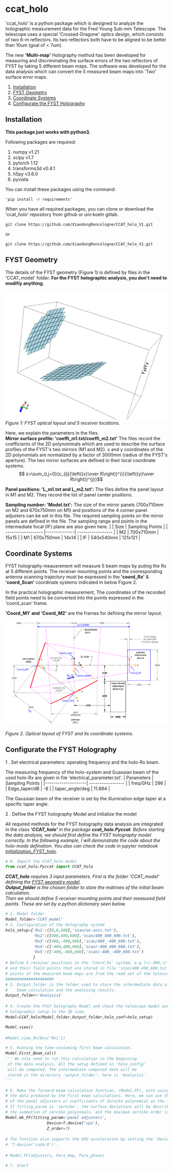 # ccat_holo

'ccat_holo' is a python package which is designed to analyze the holographic measurement data for the Fred Young Sub-mm Telescope. The telescope uses a special 'Crossed-Dragone' optics design, which consists of two 6-m reflectors. Its two reflectors both have to be aligned to be better than 10um (goal of < 7um). 

The new **'Multi-map'** Holography method has been developed for measuring and discriminating the surface errors of the two reflectors of FYST by taking 5 different beam maps. The software was developed for the data analysis which can convert the 5 measured beam maps into 'Two' surface error maps.

1. [Installation](#Installation)
2. [FYST Geometry](#FYST-Geometry)
3. [Coordinate Systems](#Coordinate-Systems)
4. [Configurate the FYST Holography](#Configurate-the-FYST-Holographic-System)

## Installation
**This package just works with python3.**

Following packages are required:
1. numpy v1.21
2. scipy v1.7
3. pytorch 1.12
4. transforms3d v0.4.1
5. h5py v3.6.0
6. pyvista

You can install these packages using the command:  
```shell
'pip install -r requirements' 
``` 
When you have all required packages, you can clone or download the 'ccat_holo' repository from github or uni-koeln gitlab.  
```shell
git clone https://github.com/XiaodongRencologne/CCAT_holo_V1.git
```
or
```shell
git clone https://github.com/XiaodongRencologne/CCAT_holo_V1.git
```

## FYST Geometry
The details of the FYST geometry (Figure 1) is defined by files in the 'CCAT_model' folder. **For the FYST holographic analysis, you don't need to modifiy anything.**

![image info](pictures/FYST_model1.png)  
*Figure 1: FYST optical layout and 5 receiver locations.*

Here, we explain the parameters in the files.  
**Mirror surface profile: 'coeffi_m1.txt/coeffi_m2.txt'**
The files record the coefficients of the 2D polynominals which are used to describe the surface profiles of the FYST's two mirrors (M1 and M2). x and y coordinates of the 2D polynomials are normalized by a factor of 3000mm (radius of the FYST's aperture). The two mirror surfaces are defined in their local coordinate systems.   
$$ z=\sum_{i,j=0}{c_{ij}{\left({x}\over R\right)}^{i}{\left({y}\over R\right)}^{j}}$$

**Panel positions: 'L_m1.txt and L_m2.txt':**
The files define the panel layout in M1 and M2. They record the list of panel center positions. 

**Sampling number: 'Model.txt':**
The size of the mirror panels (700x710mm on M2 and 670x750mm on M1) and positions of the 4 corner panel adjusters can be set in this file.  The required sampling points on the mirror panels are defined in the file. The sampling range and points in the intermediate focal (IF) plane are also given here. 
|                    |  Size        |  Sampling Points  |
| ------------------ |--------------| ----------------- |
| M2                 | 700x710mm    | 15x15             |
| M1                 | 670x750mm    | 14x14             |
| IF                 | 540x540mm    | 121x121           |

## Coordinate Systems


FYST holography meausrement will measure 5 beam maps by puting the Rx at 5 different points. The receiver mounting points and the cooresponding antenna scanning trajectory must be expressed in the **'coord_Rx'** & **'coord_Scan'** coordinate systems indicated in below Figure 2.

In the practical holographic measurement, The coordinates of the recorded field points need to be converted into the points expressed in the 'coord_scan' frame.

**'Coord_M1' and 'Coord_M2'** are the frames for defining the mirror layout.

![image info](pictures/FYST_optics.png)

*Figure 2. Optical layout of FYST and its coordinate systems.*


## Configurate the FYST Holography


1 . Set electrical parameters: operating frequency and the holo-Rx beam.


The measuring frequency of the holo-system and Guassian beam of the used holo-Rx are given in file 'electrical_parameter.txt'.
|  Parameters        |  Sampling Points  |
|--------------------| ----------------- |
| freq/GHz           | 296               |
| Edge_taper/dB      | -8                |
| taper_angle/deg    | 11.894            |

The Gaussian beam of the receiver is set by the illumination edge taper at a specific taper angle. 

2 . Define the FYST holography Model and initialize the model

All required methods for the FYST holography data analysis are integrated in the class <em>**'CCAT_holo'**<em> in the package <em>**ccat_holo.Pyccat**<em>. Before starting the data analysis, we should first define the FYST holography model correctly. In the following example, I will demonstrate the code about the holo-mode defination. You also can check the code in jupyter notebook [Initialization_FYST_holo](examples/1_initialization.ipynb).


```python
# 0. Import the CCAT_holo model
from ccat_holo.Pyccat import CCAT_holo
```

<em>**CCAT_holo**<em> requires 3 input parameters. First is the folder 'CCAT_model' defining the [FYST geometry model](#fyst-geometry).  
<em>**Output_folder**<em> is the chosen folder to store the matrixes of the initial beam calculation.  
Then we should define 5 receiver mounting points and their measured field points. These are set by a python dictionary seen below.


```python
# 1. Model folder
Model_folder='CCAT_model'
# 2. Configuration of the Holography system
holo_setup={'Rx1':([0,0,600],'scan/on-axis.txt'), 
            'Rx2':([400,400,600],'scan/400_400_600.txt'),
            'Rx3':([400,-400,600],'scan/400_-400_600.txt'),
            'Rx4':([-400,400,600],'scan/-400_400_600.txt'),
            'Rx5':([-400,-400,600],'scan/-400_-400_600.txt')
            }
# Define 5 receiver positions in the 'Coord_Rx' system, e.g [+/-400,+/-400,600]
# and their field points that are stored in file 'scan/400_400_600.txt'. The field
# points of the measured beam maps are from the read out of the telescope coders.
#####################
# 3. Output_folder is the folder used to store the intermediate data of the first
#    beam calculation and the analysing results.
Output_folder='Analysis1'

# 4. Create the FYST holography Model and check the telescope model and 
# holographic setup in the 3D view.
Model=CCAT_holo(Model_folder,Output_folder,holo_conf=holo_setup)
```




```python
Model.view()

#Model.view_Rx(Rx=['Rx1'])
```


```python
# 5. Running the time-consuming first beam calculation.
Model.First_Beam_cal()
''' We only need to run this calculation in the beginning
 of the data analysis. All the setup defined in 'holo_config'
 will be computed. The intermediate computed data will be
 stored in the directory 'output_folder', here is 'Analysis1'.
'''

```


```python
# 6. Make the farward beam calculation function, (Model.FF), with using
# the data produced by the First beam calculations. Here, we can use the movements
# of the panel adjusters or coefficients of Zernike polynomial as the fitting paramters.
# If fitting_param is 'zernike', the surface deviations will be described by 
# the summation of zernike polynimals, and the maximum zernike order is 7th.
Model.mk_FF(fitting_param='panel adjusters',
                  Device=T.device('cpu'),
                  Z_order=7)

# The function also supports the GPU acceleration by setting the 'Device' to 
# 'T.device('cuda:0')'.

# Model.FF(adjusters, Para_Amp, Para_phase)

```


```python
# 7. Start
```
